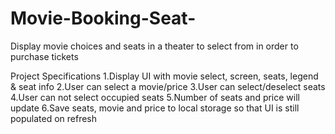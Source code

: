 # Movie-Booking-Seat-
Display movie choices and seats in a theater to select from in order to purchase tickets

Project Specifications
1.Display UI with movie select, screen, seats, legend & seat info
2.User can select a movie/price
3.User can select/deselect seats
4.User can not select occupied seats
5.Number of seats and price will update
6.Save seats, movie and price to local storage so that UI is still populated on refresh
